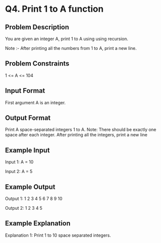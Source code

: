 # Q4. Print 1 to A function
## Problem Description
You are given an integer A, print 1 to A using using recursion.

Note :- After printing all the numbers from 1 to A, print a new line.

## Problem Constraints
1 <= A <= 104

## Input Format
First argument A is an integer.

## Output Format
Print A space-separated integers 1 to A.
Note: There should be exactly one space after each integer. After printing all the integers, print a new line

## Example Input
Input 1:
A = 10

Input 2:
A = 5

## Example Output
Output 1:
1 2 3 4 5 6 7 8 9 10 

Output 2:
1 2 3 4 5 

## Example Explanation
Explanation 1:
Print 1 to 10 space separated integers.
